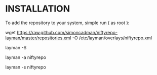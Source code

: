 INSTALLATION
============

To add the repository to your system, simple run ( as root ):

wget https://raw.github.com/simoncadman/niftyrepo-layman/master/repositories.xml -O /etc/layman/overlays/niftyrepo.xml

layman -S

layman -a niftyrepo

layman -s niftyrepo

